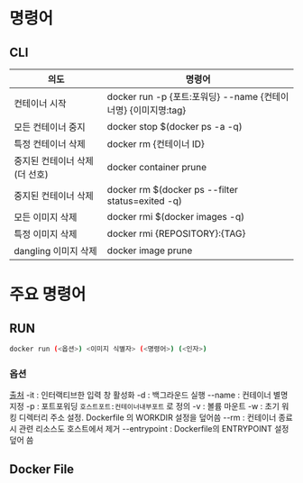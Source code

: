 # 명령어
## CLI

| 의도                           | 명령어                                           |
| ------------------------------ | ------------------------------------------------ |
| 컨테이너 시작                  | docker run -p {포트:포워딩} --name {컨테이너명} {이미지명:tag}                                                 |
| 모든 컨테이너 중지             | docker stop $(docker ps -a -q)                   |
| 특정 컨테이너 삭제             | docker rm   {컨테이너 ID}                        |
| 중지된 컨테이너 삭제 (더 선호) | docker container prune                           |
| 중지된 컨테이너 삭제           | docker rm $(docker ps --filter status=exited -q) |
| 모든 이미지 삭제               | docker rmi $(docker images -q)                   |
| 특정 이미지 삭제               | docker rmi {REPOSITORY}:{TAG}                    |
| dangling 이미지 삭제           | docker image prune                               |

# 주요 명령어
## RUN
```bash
docker run (<옵션>) <이미지 식별자> (<명령어>) (<인자>)
```
### 옵션
[출처](https://www.daleseo.com/docker-run/)
-it : 인터랙티브한 입력 창 활성화
-d : 백그라운드 실행
--name : 컨테이너 별명 지정
-p : 포트포워딩 `호스트포트:컨테이너내부포트` 로 정의
-v : 볼륨 마운트
-w : 초기 워킹 디렉터리 주소 설정. Dockerfile 의 WORKDIR 설정을 덮어씀
--rm : 컨테이너 종료 시 관련 리소스도 호스트에서 제거
--entrypoint : Dockerfile의 ENTRYPOINT 설정 덮어 씀

## Docker File

